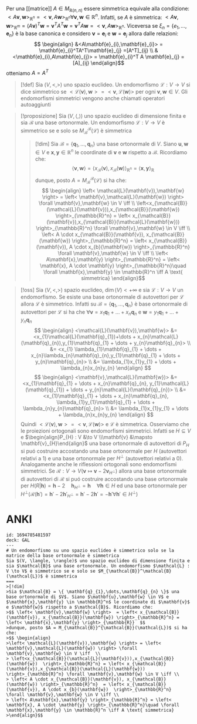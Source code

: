 Per una [[matrice]] $A \in M_{\mathbb{R}(n,n)}$ essere simmetrica equivale alla condizione: $<A\mathbf{v},\mathbf{w}>_{\mathbb{R}^n} = <\mathbf{v},A\mathbf{w}>_{\mathbb{R}^n} \forall \mathbf{v},\mathbf{w} \in \mathbb{R}^n$. Infatti, se $A$ è simmetrica: $<A\mathbf{v},\mathbf{w}>_{\mathbb{R}^m}=(A\mathbf{v})^T\mathbf{w} = \mathbf{v}^TA^T\mathbf{w} = \mathbf{v}^TA\mathbf{w} = <\mathbf{v},A\mathbf{w}>_{\mathbb{R}^n}$. Viceversa se $\xi_{n} = \left\{ e_{1},\dots,\mathbf{e}_{n} \right\}$ è la base canonica e considero $\mathbf{v} = \mathbf{e}_{i}$ e $\mathbf{w} = \mathbf{e}_{j}$ allora dalle relazioni:
 $$ \begin{align}
&<A\mathbf{e}_{i},\mathbf{e}_{i}> = \mathbf{e}_{i}^TA^T\mathbf{e}_{j} =[A^T]_{ij} \\
&<\mathbf{e}_{i},A\mathbf{e}_{j}> = \mathbf{e}_{i}^T A \mathbf{e}_{j} = [A]_{ij}
\end{align}$$
otteniamo $A = A^T$


>[!def]
>Sia $(V,<,>)$ uno spazio euclideo. Un endomorfismo $\mathcal{L} : V \to V$ si dice simmetrico se $<\mathcal{L}(\mathbf{v}),\mathbf{w}> = <\mathbf{v},\mathcal{L}(\mathbf{w})>$ per ogni $\mathbf{v},\mathbf{w} \in V$.
> Gli endomorfismi simmetrici vengono anche chiamati operatori autoaggiunti

>[!proposizione]
>Sia $(V, \langle, \rangle)$ uno spazio euclideo di dimensione finita e sia $\mathcal{B}$ una base ortonormale. Un endomorfismo $\mathcal{L} : V \to V$ è simmetrico se e solo se $M_{\mathcal{B}}^\mathcal{B}(\mathcal{L})$ è simmetrica
>
>>[!dim]
>>Sia $\mathcal{B} = \{ \mathbf{q}_{1},\dots,\mathbf{q}_{n} \}$ una base ortonormale di $V$. Siano $\mathbf{u},\mathbf{w} \in V$ e $\mathbf{x},\mathbf{y} \in \mathbb{R}^n$ le coordinate di $\mathbf{v}$ e $\mathbf{w}$ rispetto a $\mathcal{B}$. Ricordiamo che:
>>$$ \left< \mathbf{v},\mathbf{w} \right>  = \left< x_{\mathcal{B}}(\mathbf{v}), x_{\mathcal{B}}(\mathbf{w}) \right>_{\mathbb{R}^n} = \left< \mathbf{x},\mathbf{y} \right>_{\mathbb{R}}  $$
>>dunque, posto $A = M_{\mathcal{B}}^{\mathcal{B}}(\mathcal{L})$ si ha che:
>>$$ \begin{align}
>>\left< \mathcal{L}(\mathbf{v}),\mathbf{w} \right> = \left< \mathbf{v},\mathcal{L}(\mathbf{w}) \right> \forall \mathbf{v},\mathbf{w} \in V \iff  \\
>> \left<x_{\mathcal{B}}(\mathcal{L}(\mathbf{v})),x_{\mathcal{B}}(\mathbf{w})  \right>_{\mathbb{R}^n} = \left< x_{\mathcal{B}}(\mathbf{v}),x_{\mathcal{B}}(\mathcal{L}(\mathbf{w})) \right>_{\mathbb{R}^n} \forall \mathbf{v},\mathbf{w} \in V \iff \\
>> \left< A \cdot x_{\mathcal{B}}(\mathbf{v}), x_{\mathcal{B}}(\mathbf{w}) \right>_{\mathbb{R}^n}  = \left< x_{\mathcal{B}}(\mathbf{v}), A \cdot x_{b}(\mathbf{w})  \right>_{\mathbb{R}^n} \forall \mathbf{v},\mathbf{w} \in V \iff \\
>> \left< A\mathbf{x},\mathbf{y} \right>_{\mathbb{R}^n} = \left< \mathbf{x}, A \cdot \mathbf{y} \right>_{\mathbb{R}^n}\quad \forall \mathbf{x},\mathbf{y} \in \mathbb{R}^n \iff A \text{ simmetrica}
>>\end{align}$$




>[!oss]
>Sia $(V,<,>)$ spazio euclideo, $\dim(V) < +\infty$ e sia $\mathcal{L} : V \to V$ un endomorfismo. Se esiste una base ortonormale di autovettori per $\mathcal{L}$ allora $\mathcal{L}$ è simmetrico. Infatti su $\mathcal{B} =\left\{ \mathbf{q}_{1},\dots,\mathbf{q}_{n} \right\}$ è base ortonormale di autovettori per $\mathcal{L}$ si ha che $\forall \mathbf{v} =x_{1}\mathbf{q}_{1} + \dots + x_{n}\mathbf{q}_{n}$ e $\mathbf{w} = y_{1}\mathbf{q}_{1} + \dots + y_{n}\mathbf{q}_{n}$
> $$ \begin{align}
><\mathcal{L}(\mathbf{v}),\mathbf{w}> &= <x_{1}\mathcal{L}(\mathbf{q}_{1})+\dots + x_{n}\mathcal{L}(\mathbf{q}_{n}),y_{1}\mathbf{q}_{1} + \dots + y_{n}\mathbf{q}_{n}> \\
> &= <x_{1} \lambda_{1}\mathbf{q}_{1} + \dots + x_{n}\lambda_{n}\mathbf{q}_{n},y_{1}\mathbf{q}_{1} + \dots + y_{n}\mathbf{q}_{n}> \\
> &= \lambda_{1}x_{1}y_{1} + \dots + \lambda_{n}x_{n}y_{n}
>\end{align} $$
> $$ \begin{align}
><\mathbf{v},\mathcal{L}(\mathbf{w})> &= <x_{1}\mathbf{q}_{1} + \dots + x_{n}\mathbf{q}_{n}, y_{1}\mathcal{L}(\mathbf{q}_{1}) + \dots + y_{n}\mathcal{L}(\mathbf{q}_{n})> \\
> &= <x_{1}\mathbf{q}_{1} + \dots + x_{n}\mathbf{q}_{n}, \lambda_{1}y_{1}\mathbf{q}_{1} + \dots + \lambda_{n}y_{n}\mathbf{q}_{n}> \\
> &= \lambda_{1}x_{1}y_{1} + \dots + \lambda_{n}x_{n}y_{n}
>\end{align} $$
>Quindi $<\mathcal{L}(\mathbf{v}),\mathbf{w}> = <\mathbf{v},\mathcal{L}(\mathbf{w})>$ e $\mathcal{L}$ è simmetrica. Osserviamo che le proiezioni ortogonali sono endomorfismi simmetrici. Infatti se $H \subseteq V$ e $\begin{align}P_{H} : V &\to V \\\mathbf{v} &\mapsto \mathbf{v}_{H}\end{align}$ una base ortonormale di autovettori di $P_{H}$ si puó costruire accostando una base ortonormale per $H$ (autovettori relativi a $1$) e una base ortonormale per $H^\perp$ (autovettori relativi a $0$). Analogamente anche le riflessioni ortogonali sono endomorfismi simmetrici. Se $\mathcal{R} : V \to V (\mathbf{v} \mapsto \mathbf{v} - 2\mathbf{v}_{H^\perp})$ allora una base ortonormale di autovettori di $\mathcal{R}$ si puó costruire accostando una base ortonormale per $H(R | \mathbf{h}) = \mathbf{h} - 2\quad \mathbf{h}_{H^\perp} = \mathbf{h} \quad \forall \mathbf{h} \in H$ ed una base ortonormale per $H^\perp(\mathcal{R}(\mathbf{h}')=\mathbf{h}' - 2\mathbf{h}'_{H^\perp}=\mathbf{h}' -2\mathbf{h}'= -\mathbf{h}' \forall \mathbf{h}' \in H^\perp)$

# ANKI

```anki
id: 1694785481597
deck: GAL
---
# Un endomorfismo su uno spazio euclideo è simmetrico solo se la matrice della base ortonormale è simmetrica
Sia $(V, \langle, \rangle)$ uno spazio euclideo di dimensione finita e sia $\mathcal{B}$ una base ortonormale. Un endomorfismo $\mathcal{L} : V \to V$ è simmetrico se e solo se $M_{\mathcal{B}}^\mathcal{B}(\mathcal{L})$ è simmetrica
===
>[!dim]
>Sia $\mathcal{B} = \{ \mathbf{q}_{1},\dots,\mathbf{q}_{n} \}$ una base ortonormale di $V$. Siano $\mathbf{u},\mathbf{w} \in V$ e $\mathbf{x},\mathbf{y} \in \mathbb{R}^n$ le coordinate di $\mathbf{v}$ e $\mathbf{w}$ rispetto a $\mathcal{B}$. Ricordiamo che:
>$$ \left< \mathbf{v},\mathbf{w} \right>  = \left< x_{\mathcal{B}}(\mathbf{v}), x_{\mathcal{B}}(\mathbf{w}) \right>_{\mathbb{R}^n} = \left< \mathbf{x},\mathbf{y} \right>_{\mathbb{R}}  $$
>dunque, posto $A = M_{\mathcal{B}}^{\mathcal{B}}(\mathcal{L})$ si ha che:
>$$ \begin{align}
>\left< \mathcal{L}(\mathbf{v}),\mathbf{w} \right> = \left< \mathbf{v},\mathcal{L}(\mathbf{w}) \right> \forall \mathbf{v},\mathbf{w} \in V \iff  \\
> \left<x_{\mathcal{B}}(\mathcal{L}(\mathbf{v})),x_{\mathcal{B}}(\mathbf{w})  \right>_{\mathbb{R}^n} = \left< x_{\mathcal{B}}(\mathbf{v}),x_{\mathcal{B}}(\mathcal{L}(\mathbf{w})) \right>_{\mathbb{R}^n} \forall \mathbf{v},\mathbf{w} \in V \iff \\
> \left< A \cdot x_{\mathcal{B}}(\mathbf{v}), x_{\mathcal{B}}(\mathbf{w}) \right>_{\mathbb{R}^n}  = \left< x_{\mathcal{B}}(\mathbf{v}), A \cdot x_{b}(\mathbf{w})  \right>_{\mathbb{R}^n} \forall \mathbf{v},\mathbf{w} \in V \iff \\
> \left< A\mathbf{x},\mathbf{y} \right>_{\mathbb{R}^n} = \left< \mathbf{x}, A \cdot \mathbf{y} \right>_{\mathbb{R}^n}\quad \forall \mathbf{x},\mathbf{y} \in \mathbb{R}^n \iff A \text{ simmetrica}
>\end{align}$$
```
